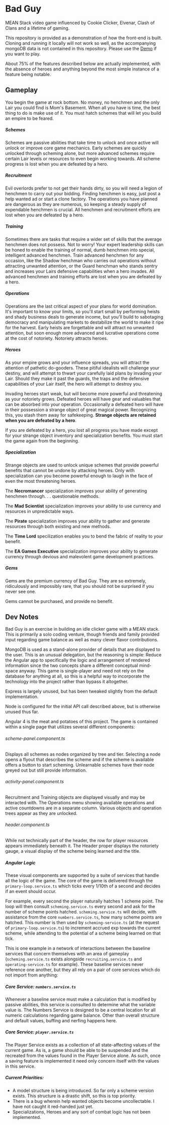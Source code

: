 # Bad Guy

MEAN Stack video game influenced by Cookie Clicker, Elvenar, Clash of Clans and a lifetime of gaming. 

This repository is provided as a demonstration of how the front-end is built. Cloning and running it locally will not work so well, as the accompanying mongoDB data is not contained in this repository. Please use the [Demo](https://glacial-stream-89607.herokuapp.com/) if you want to play. 

About 75% of the features described below are actually implemented, with the absence of heroes and anything beyond the most simple instance of a feature being notable.

## Gameplay

You begin the game at rock bottom. No money, no henchmen and the only Lair you could find is Mom's Basement. When all you have is time, the best thing to do is make use of it. You must hatch schemes that will let you build an empire to be feared.

##### Schemes

Schemes are passive abilities that take time to unlock and once active will unlock or improve core game mechanics. Early schemes are quickly unlocked through scheming alone, but more advanced schemes require certain Lair levels or resources to even begin working towards. All scheme progress is lost when you are defeated by a hero.

##### Recruitment

Evil overlords prefer to not get their hands dirty, so you will need a legion of henchmen to carry out your bidding. Finding henchmen is easy, just post a help wanted ad or start a clone factory. The operations you have planned are dangerous as they are numerous, so keeping a steady supply of expendable henchmen is crucial. All henchmen and recruitment efforts are lost when you are defeated by a hero.

##### Training

Sometimes there are tasks that require a wider set of skills that the average henchmen does not possess. Not to worry! Your expert leadership skills can be honed to enable the training of normal, dumb henchmen into special, intelligent advanced henchmen. Train advanced henchmen for any occasion, like the Shadow henchman who carries out operations without attracting unwanted attention, or the Guard henchman who stands sentry and increases your Lairs defensive capabilities when a hero invades. All advanced henchmen and training efforts are lost when you are defeated by a hero.

##### Operations

Operations are the last critical aspect of your plans for world domination. It's important to know your limits, so you'll start small by performing heists and shady business deals to generate income, but you'll build to sabotaging democracy and manipulating markets to destabilize the world to make it ripe for the harvest. Early heists are forgettable and will attract no unwanted attention, but soon enough more advanced and lucrative operations come at the cost of notoriety. Notoriety attracts heroes.

##### Heroes

As your empire grows and your influence spreads, you will attract the attention of pathetic do-gooders. These pitiful idealists will challenge your destiny, and will attempt to thwart your carefully laid plans by invading your Lair. Should they make it past the guards, the traps and the defensive capabilities of your Lair itself, the hero will attempt to destroy you.

Invading heroes start weak, but will become more powerful and threatening as your notoriety grows. Defeated heroes will have gear and valuables that can be absorbed into your operation. Occasionally a defeated hero will have in their possession a strange object of great magical power. Recognizing this, you stash them away for safekeeping. **Strange objects are retained when you are defeated by a hero**.

If you are defeated by a hero, you lost all progress you have made except for your strange object inventory and specialization benefits. You must start the game again from the beginning.

##### Specialization

Strange objects are used to unlock unique schemes that provide powerful benefits that cannot be undone by attacking heroes. Only with specialization can you become powerful enough to laugh in the face of even the most threatening heroes.

The **Necromancer** specialization improves your ability of generating henchmen through. . . questionable methods.

The **Mad Scientist** specialization improves your ability to use currency and resources in unpredictable ways.

The **Pirate** specialization improves your ability to gather and generate resources through both existing and new methods.

The **Time Lord** specilization enables you to bend the fabric of reality to your benefit.

The **EA Games Executive** specialization improves your ability to generate currency through devious and malevolent game development practices.

##### Gems

Gems are the premium currency of Bad Guy. They are so extremely, ridiculously and impossibly rare, that you should not be surprised if you never see one.

Gems cannot be purchased, and provide no benefit.

## Dev Notes

Bad Guy is an exercise in building an idle clicker game with a MEAN stack. This is primarily a solo coding venture, though friends and family provided input regarding game balance as well as many clever flavor contributions.

MongoDB is used as a stand-alone provider of details that are displayed to the user. This is an unusual delegation, but the reasoning is simple: Reduce the Angular app to specifically the logic and arrangement of rendered information since the two concepts share a different conceptual mind-space anyway. This game is single-player and need not rely on the database for anything at all, so this is a helpful way to incorporate the technology into the project rather than bypass it altogether.

Express is largely unused, but has been tweaked slightly from the default implementation.

Node is configured for the initial API call described above, but is otherwise unused thus far.

Angular 4 is the meat and potatoes of this project. The game is contained within a single page that utilizes several different components:

###### scheme-panel.component.ts

Displays all schemes as nodes organized by tree and tier. Selecting a node opens a flyout that describes the scheme and if the scheme is available offers a button to start scheming. Unlearnable schemes have their node greyed out but still provide information.

###### activity-panel.component.ts

Recruitment and Training objects are displayed visually and may be interacted with. The Operations menu showing available operations and active countdowns are in a separate column. Various objects and operation trees appear as they are unlocked.

###### header.component.ts

While not technically part of the header, the row for player resources appears immediately beneath  it. The Header proper displays the notoriety gauge, a visual display of the scheme being learned and the title.

##### Angular Logic

These visual components are supported by a suite of services that handle all the logic of the game. The core of the game is delivered through the `primary-loop.service.ts` which ticks every 1/10th of a second and decides if an event should occur. 

For example, every second the player naturally hatches 1 scheme point. The loop will then consult `scheming.service.ts` every second and ask for the number of scheme points hatched. `scheming.service.ts` will decide, with assistance from the core `numbers.service.ts`, how many scheme points are hatched. This number is then used by `scheming-service.ts` (at the request of `primary-loop.service.ts`) to increment accrued exp towards the current scheme, while attending to the potential of a scheme being learned on that tick. 

This is one example in a network of interactions between the baseline services that concern themselves with an area of gameplay (`scheming.service.ts` exists alongside `recruiting.service.ts` and `operating-service.ts` for example). These baseline services never reference one another, but they all rely on a pair of core services which do not import from anything:

##### Core Service: `numbers.service.ts`

Whenever a baseline service must make a calculation that is modified by passive abilities, this service is consulted to determine what the variable value is. The Numbers Service is designed to be a central location for all numeric calculations regarding game balance. Other than overall structure and default values, buffing and nerfing happens here.

##### Core Service: `player.service.ts`

The Player Service exists as a collection of all state-affecting values of the current game. As is, a game should be able to be suspended and the recreated from the values found in the Player Service alone. As such, once a saving feature is implemented it need only concern itself with the values in this service. 

##### Current Priorities:

- A model structure is being introduced. So far only a scheme version exists. This structure is a drastic shift, so this is top priority.
- There is a bug wherein help wanted objects become uncollectable. I have not caught it red-handed just yet.
- Specializations, Heroes and any sort of combat logic has not been implemented.